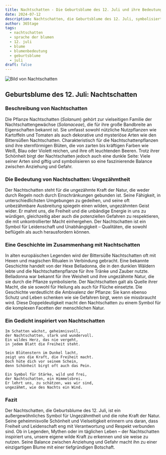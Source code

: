 ```yaml
---
title: Nachtschatten - Die Geburtsblume des 12. Juli und ihre Bedeutung
date: 2024-07-12
description: Nachtschatten, die Geburtsblume des 12. Juli, symbolisiert Ungezähmtheit. Erfahre mehr über ihre Geschichte, Bedeutung und Symbolik in der Sprache der Blumen.
author: 365tage
tags:
  - nachtschatten
  - sprache der blumen
  - 12. juli
  - blume
  - blumenbedeutung
  - geburtsblume
  - juli
draft: false
---
```


![Bild von Nachtschatten](https://cdn.pixabay.com/photo/2018/10/06/08/10/african-spiny-solanum-3727450_1280.jpg#center)


## Geburtsblume des 12. Juli: Nachtschatten

### Beschreibung von Nachtschatten

Die Pflanze Nachtschatten (_Solanum_) gehört zur vielseitigen Familie der Nachtschattengewächse (_Solanaceae_), die für ihre große Bandbreite an Eigenschaften bekannt ist. Sie umfasst sowohl nützliche Nutzpflanzen wie Kartoffeln und Tomaten als auch dekorative und mysteriöse Arten wie den Bittersüßen Nachtschatten. Charakteristisch für die Nachtschattenpflanzen sind ihre sternförmigen Blüten, die von zarten bis kräftigen Farben wie Weiß, Blau oder Violett reichen, und ihre oft leuchtenden Beeren. Trotz ihrer Schönheit birgt der Nachtschatten jedoch auch eine dunkle Seite: Viele seiner Arten sind giftig und symbolisieren so eine faszinierende Balance zwischen Anziehung und Gefahr.

### Die Bedeutung von Nachtschatten: Ungezähmtheit

Der Nachtschatten steht für die ungezähmte Kraft der Natur, die weder durch Regeln noch durch Einschränkungen gebunden ist. Seine Fähigkeit, in unterschiedlichsten Umgebungen zu gedeihen, und seine oft unbezähmbare Ausbreitung spiegeln einen wilden, ungezähmten Geist wider. Er mahnt uns, die Freiheit und die unbändige Energie in uns zu würdigen, gleichzeitig aber auch die potenziellen Gefahren zu respektieren, die mit unkontrollierter Macht einhergehen. Der Nachtschatten ist ein Symbol für Leidenschaft und Unabhängigkeit – Qualitäten, die sowohl beflügeln als auch herausfordern können.

### Eine Geschichte im Zusammenhang mit Nachtschatten

In alten europäischen Legenden wird der Bittersüße Nachtschatten oft mit Hexen und magischen Ritualen in Verbindung gebracht. Eine bekannte Geschichte handelt von der Hexe Belladonna, die in den dunklen Wäldern lebte und die Nachtschattenpflanze für ihre Tränke und Zauber nutzte. Belladonna war bekannt für ihre Weisheit und ihre ungezähmte Natur, die sie durch die Pflanze symbolisierte. Der Nachtschatten galt als Quelle ihrer Macht, die sie sowohl für Heilung als auch für Flüche einsetzte. Die Geschichte verdeutlicht die Ambivalenz der Pflanze: Sie kann ebenso Schutz und Leben schenken wie sie Gefahren birgt, wenn sie missbraucht wird. Diese Doppeldeutigkeit macht den Nachtschatten zu einem Symbol für die komplexen Facetten der menschlichen Natur.

### Ein Gedicht inspiriert von Nachtschatten

```
Im Schatten wächst, geheimnisvoll,  
der Nachtschatten, stark und wundervoll.  
Ein wildes Herz, das nie vergeht,  
in jedem Blatt die Freiheit steht.  

Sein Blütenstern im Dunkel lacht,  
zeigt uns die Kraft, die Freiheit macht.  
Doch hüte dich vor seinem Schein,  
denn Schönheit birgt oft auch das Pein.  

Ein Symbol für Stärke, wild und frei,  
der Nachtschatten, ein Himmelsbrei.  
Er lehrt uns, zu schätzen, was wir sind,  
ungezähmt, wie des Nachts ein Wind.  
```

### Fazit

Der Nachtschatten, die Geburtsblume des 12. Juli, ist ein außergewöhnliches Symbol für Ungezähmtheit und die rohe Kraft der Natur. Seine geheimnisvolle Schönheit und Vielseitigkeit erinnern uns daran, dass Freiheit und Leidenschaft eng mit Verantwortung und Respekt verbunden sind. Ob in Legenden, Mythen oder im täglichen Leben – der Nachtschatten inspiriert uns, unsere eigene wilde Kraft zu erkennen und sie weise zu nutzen. Seine Balance zwischen Anziehung und Gefahr macht ihn zu einer einzigartigen Blume mit einer tiefgründigen Botschaft.